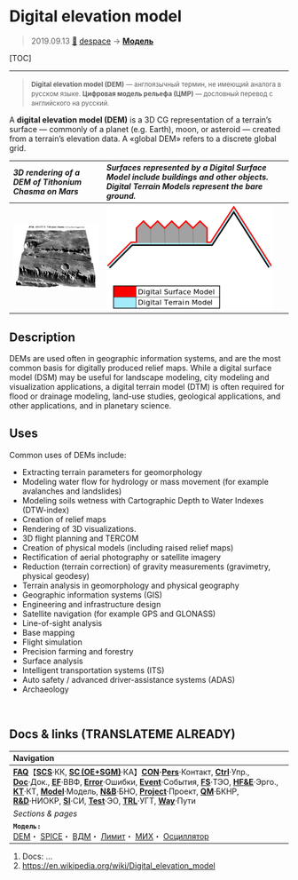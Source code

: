 # Digital elevation model
> 2019.09.13 [🚀](../index/index.md) [despace](index.md) → **[Модель](model.md)**

[TOC]

---

> <small>**Digital elevation model (DEM)** — англоязычный термин, не имеющий аналога в русском языке. **Цифровая модель рельефа (ЦМР)** — дословный перевод с английского на русский.</small>

A **digital elevation model (DEM)** is a 3D CG representation of a terrain’s surface — commonly of a planet (e.g. Earth), moon, or asteroid — created from a terrain’s elevation data. A «global DEM» refers to a discrete global grid.

|*3D rendering of a DEM of Tithonium Chasma on Mars*|*Surfaces represented by a Digital Surface Model include buildings and other objects. Digital Terrain Models represent the bare ground.*|
|:--|:--|
|[![](f/model/dem_01_thumb.jpg)](f/model/dem_01.jpg)|![](f/model/dem_02.png)|



## Description
DEMs are used often in geographic information systems, and are the most common basis for digitally produced relief maps. While a digital surface model (DSM) may be useful for landscape modeling, city modeling and visualization applications, a digital terrain model (DTM) is often required for flood or drainage modeling, land-use studies, geological applications, and other applications, and in planetary science.



## Uses
Common uses of DEMs include:

   - Extracting terrain parameters for geomorphology
   - Modeling water flow for hydrology or mass movement (for example avalanches and landslides)
   - Modeling soils wetness with Cartographic Depth to Water Indexes (DTW-index)
   - Creation of relief maps
   - Rendering of 3D visualizations.
   - 3D flight planning and TERCOM
   - Creation of physical models (including raised relief maps)
   - Rectification of aerial photography or satellite imagery
   - Reduction (terrain correction) of gravity measurements (gravimetry, physical geodesy)
   - Terrain analysis in geomorphology and physical geography
   - Geographic information systems (GIS)
   - Engineering and infrastructure design
   - Satellite navigation (for example GPS and GLONASS)
   - Line-of-sight analysis
   - Base mapping
   - Flight simulation
   - Precision farming and forestry
   - Surface analysis
   - Intelligent transportation systems (ITS)
   - Auto safety / advanced driver-assistance systems (ADAS)
   - Archaeology



<p style="page-break-after:always"> </p>

## Docs & links (TRANSLATEME ALREADY)
|Navigation|
|:--|
|**[FAQ](faq.md)**【**[SCS](scs.md)**·КК, **[SC (OE+SGM)](sc.md)**·КА】**[CON](contact.md)·[Pers](person.md)**·Контакт, **[Ctrl](control.md)**·Упр., **[Doc](doc.md)**·Док., **[EF](ef.md)**·ВВФ, **[Error](error.md)**·Ошибки, **[Event](event.md)**·События, **[FS](fs.md)**·ТЭО, **[HF&E](hfe.md)**·Эрго., **[KT](kt.md)**·КТ, **[Model](model.md)**·Модель, **[N&B](nnb.md)**·БНО, **[Project](project.md)**·Проект, **[QM](qm.md)**·БКНР, **[R&D](rnd.md)**·НИОКР, **[SI](si.md)**·СИ, **[Test](test.md)**·ЭО, **[TRL](trl.md)**·УГТ, **[Way](way.md)**·Пути|
|*Sections & pages*|
|**`Модель:`**<br> [DEM](digital_elev_model.md)・ [SPICE](spice.md)・ [ВДМ](vd_model.md)・ [Лимит](limit.md)・ [МИХ](mic.md)・ [Осциллятор](oscillator.md)|

   1. Docs: …
   1. <https://en.wikipedia.org/wiki/Digital_elevation_model>

